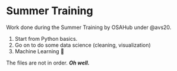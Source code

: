 # Summer Training

Work done during the Summer Training by OSAHub under @avs20.

1. Start from Python basics.
2. Go on to do some data science (cleaning, visualization)
3. Machine Learning :eyes:

The files are not in order. ***Oh well.***
